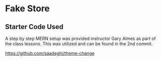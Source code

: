 # Fake Store

## Starter Code Used
A step by step MERN setup was provided instructor Gary Almes as part of the class lessons.  This was utilized and can be found in the 2nd commit.

https://github.com/saadeghi/theme-change

